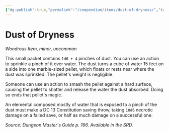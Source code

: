 ```yaml
---
{"dg-publish":true,"permalink":"/compendium/items/dust-of-dryness/","tags":["compendium/src/5e/dmg","item/rarity/uncommon","item/tier/minor","item/wondrous"]}
---
```


# Dust of Dryness
*Wondrous Item, minor, uncommon*  


This small packet contains `1d6 + 4` pinches of dust. You can use an action to sprinkle a pinch of it over water. The dust turns a cube of water 15 feet on a side into one marble-sized pellet, which floats or rests near where the dust was sprinkled. The pellet's weight is negligible.

Someone can use an action to smash the pellet against a hard surface, causing the pellet to shatter and release the water the dust absorbed. Doing so ends that pellet's magic.

An elemental composed mostly of water that is exposed to a pinch of the dust must make a DC 13 Constitution saving throw, taking `10d6` necrotic damage on a failed save, or half as much damage on a successful one.

*Source: Dungeon Master's Guide p. 166. Available in the SRD.*